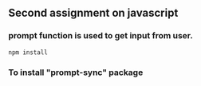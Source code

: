 ## Second assignment on javascript

### prompt function is used to get input from user. 

```
npm install 
```
### To install "prompt-sync" package
